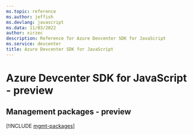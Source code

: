 ```yaml
---
ms.topic: reference
ms.author: jeffish
ms.devlang: javascript
ms.data: 11/03/2022
author: xirzec
description: Reference for Azure Devcenter SDK for JavaScript
ms.service: devcenter
title: Azure Devcenter SDK for JavaScript
---
```

# Azure Devcenter SDK for JavaScript - preview

## Management packages - preview
[!INCLUDE [mgmt-packages](devcenter-mgmt-index.md)]